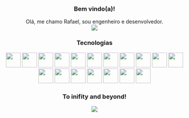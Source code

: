<div align="center">
  
### Bem vindo(a)!
Olá, me chamo Rafael, sou engenheiro e desenvolvedor.<br>
<img loading="lazy" src="https://github.githubassets.com/assets/profile-joined-github-dark-6369d0efb8b9.svg"/>

### Tecnologias

<img loading="lazy" src="https://cdn.jsdelivr.net/gh/devicons/devicon@latest/icons/csharp/csharp-original.svg" width="40" height="40"/>
<img loading="lazy" src="https://cdn.jsdelivr.net/gh/devicons/devicon@latest/icons/dotnetcore/dotnetcore-original.svg" width="40" height="40"/>
<img loading="lazy" src="https://cdn.jsdelivr.net/gh/devicons/devicon@latest/icons/dot-net/dot-net-original-wordmark.svg" width="40" height="40"/>
<img loading="lazy" src="https://cdn.jsdelivr.net/gh/devicons/devicon/icons/python/python-original.svg" width="40" height="40"/> 
<img loading="lazy" src="https://cdn.jsdelivr.net/gh/devicons/devicon/icons/django/django-plain.svg" width="40" height="40"/> 
<img loading="lazy" src="https://cdn.jsdelivr.net/gh/devicons/devicon/icons/fastapi/fastapi-original.svg" width="40" height="40"/> 
<img loading="lazy" src="https://cdn.jsdelivr.net/gh/devicons/devicon/icons/numpy/numpy-original.svg" width="40" height="40"/> 
<img loading="lazy" src="https://cdn.jsdelivr.net/gh/devicons/devicon/icons/pytest/pytest-original-wordmark.svg" width="40" height="40"/> 
<img loading="lazy" src="https://cdn.jsdelivr.net/gh/devicons/devicon/icons/vscode/vscode-original.svg" width="40" height="40"/> 
<img loading="lazy" src="https://cdn.jsdelivr.net/gh/devicons/devicon/icons/pandas/pandas-original-wordmark.svg" width="40" height="40"/> 
<img loading="lazy" src="https://cdn.jsdelivr.net/gh/devicons/devicon/icons/linux/linux-original.svg" width="40" height="40"/>
<img loading="lazy" src="https://cdn.jsdelivr.net/gh/devicons/devicon/icons/go/go-original.svg" width="40" height="40"/> 
<img loading="lazy" src="https://cdn.jsdelivr.net/gh/devicons/devicon/icons/typescript/typescript-original.svg" width="40" height="40"/> 
<img loading="lazy" src="https://cdn.jsdelivr.net/gh/devicons/devicon/icons/html5/html5-original.svg" width="40" height="40"/> 
<img loading="lazy" src="https://cdn.jsdelivr.net/gh/devicons/devicon/icons/css3/css3-original.svg" width="40" height="40"/> 
<img loading="lazy" src="https://cdn.jsdelivr.net/gh/devicons/devicon/icons/javascript/javascript-original.svg" width="40" height="40"/> 
<img loading="lazy" src="https://cdn.jsdelivr.net/gh/devicons/devicon/icons/vuejs/vuejs-original-wordmark.svg" width="40" height="40"/> 
<img loading="lazy" src="https://cdn.jsdelivr.net/gh/devicons/devicon/icons/react/react-original.svg" width="40" height="40"/>

### To inifity and beyond!

<img loading="lazy" src="https://github.githubassets.com/assets/profile-first-repo-dark-25579720acb4.svg"/>

</div>

